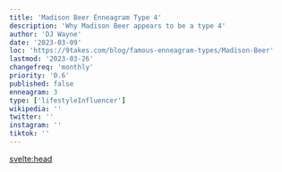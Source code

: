 ```yaml
---
title: 'Madison Beer Enneagram Type 4'
description: 'Why Madison Beer appears to be a type 4'
author: 'DJ Wayne'
date: '2023-03-09'
loc: 'https://9takes.com/blog/famous-enneagram-types/Madison-Beer'
lastmod: '2023-03-26'
changefreq: 'monthly'
priority: '0.6'
published: false
enneagram: 3
type: ['lifestyleInfluencer']
wikipedia: ''
twitter: ''
instagram: ''
tiktok: ''
---
```


<!-- Notes:  -->

<svelte:head>

  <!-- <meta property="og:image" content="https://9takes.com/types/3s/Madison-Beer.webp" /> -->
  <link rel="canonical" href="https://9takes.com/blog/famous-enneagram-types/Madison-Beer">
</svelte:head>
<!-- <script>
	import  PopCard  from "../../../lib/components/atoms/PopCard.svelte";
</script>
<div
	style="display: flex;
    justify-content: center;
    margin: 1rem 0;
	"
>
	<PopCard
		image={`/types/7s/${'Madison-Beer'}.webp`}
		showIcon={false}
		text="Madison Beer"
		subtext=""
	/>
</div> -->
